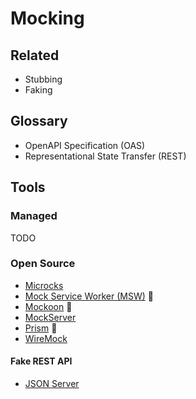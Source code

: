# Mocking

## Related

- Stubbing
- Faking

## Glossary

- OpenAPI Specification (OAS)
- Representational State Transfer (REST)

## Tools

### Managed

TODO

<!--
https://beeceptor.com
https://mockapi.io
https://designer.mocky.io
https://mocki.io
https://mockbin.io
-->

### Open Source

- [Microcks](/microcks.md)
- [Mock Service Worker (MSW)](/msw.md) 🌟
- [Mockoon](/mockoon.md) 🌟
- [MockServer](/mockserver.md)
- [Prism](/prism.md) 🌟
- [WireMock](/wiremock.md)

<!--
https://github.com/keploy/keploy
-->

#### Fake REST API

- [JSON Server](/json-server.md)
